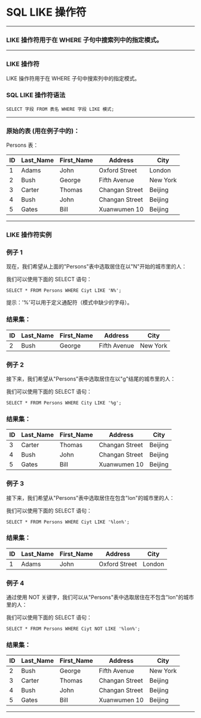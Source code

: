 # SQL LIKE 操作符

---
### LIKE 操作符用于在 WHERE 子句中搜索列中的指定模式。

---
### LIKE 操作符

LIKE 操作符用于在 WHERE 子句中搜索列中的指定模式。

### SQL LIKE 操作符语法

```
SELECT 字段 FROM 表名 WHERE 字段 LIKE 模式;
```

---
### 原始的表 (用在例子中的)：

Persons 表：

ID | Last_Name | First_Name | Address        | City
---|-----------|------------|----------------|---------
1  | Adams     | John       | Oxford Street  | London
2  | Bush      | George     | Fifth Avenue   | New York
3  | Carter    | Thomas     | Changan Street | Beijing
4  | Bush      | John       | Changan Street | Beijing
5  | Gates     | Bill       | Xuanwumen 10   | Beijing

---
### LIKE 操作符实例

### 例子 1

现在，我们希望从上面的"Persons"表中选取居住在以"N"开始的城市里的人：

我们可以使用下面的 SELECT 语句：

```
SELECT * FROM Persons WHERE Ciyt LIKE 'N%';
```

提示：'%'可以用于定义通配符（模式中缺少的字母）。

### 结果集：

ID | Last_Name | First_Name | Address        | City
---|-----------|------------|----------------|---------
2  | Bush      | George     | Fifth Avenue   | New York

### 例子 2

接下来，我们希望从"Persons"表中选取居住在以"g"结尾的城市里的人：

我们可以使用下面的 SELECT 语句：

```
SELECT * FROM Persons WHERE City LIKE '%g';
```

### 结果集：

ID | Last_Name | First_Name | Address        | City
---|-----------|------------|----------------|---------
3  | Carter    | Thomas     | Changan Street | Beijing
4  | Bush      | John       | Changan Street | Beijing
5  | Gates     | Bill       | Xuanwumen 10   | Beijing

### 例子 3

接下来，我们希望从"Persons"表中选取居住在包含"lon"的城市里的人：

我们可以使用下面的 SELECT 语句：

```
SELECT * FROM Persons WHERE Ciyt LIKE '%lon%';
```

### 结果集：

ID | Last_Name | First_Name | Address        | City
---|-----------|------------|----------------|---------
1  | Adams     | John       | Oxford Street  | London

### 例子 4

通过使用 NOT 关键字，我们可以从"Persons"表中选取居住在不包含"lon"的城市里的人：

我们可以使用下面的 SELECT 语句：

```
SELECT * FROM Persons WHERE Ciyt NOT LIKE '%lon%';
```

### 结果集：

ID | Last_Name | First_Name | Address        | City
---|-----------|------------|----------------|---------
2  | Bush      | George     | Fifth Avenue   | New York
3  | Carter    | Thomas     | Changan Street | Beijing
4  | Bush      | John       | Changan Street | Beijing
5  | Gates     | Bill       | Xuanwumen 10   | Beijing

---